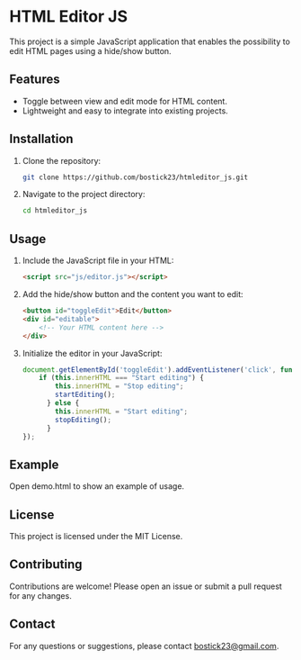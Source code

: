 # HTML Editor JS

This project is a simple JavaScript application that enables the possibility to edit HTML pages using a hide/show button.

## Features

- Toggle between view and edit mode for HTML content.
- Lightweight and easy to integrate into existing projects.

## Installation

1. Clone the repository:
    ```sh
    git clone https://github.com/bostick23/htmleditor_js.git
    ```
2. Navigate to the project directory:
    ```sh
    cd htmleditor_js
    ```

## Usage

1. Include the JavaScript file in your HTML:
    ```html
    <script src="js/editor.js"></script>
    ```
2. Add the hide/show button and the content you want to edit:
    ```html
    <button id="toggleEdit">Edit</button>
    <div id="editable">
        <!-- Your HTML content here -->
    </div>
    ```
3. Initialize the editor in your JavaScript:
    ```javascript
    document.getElementById('toggleEdit').addEventListener('click', function() {
        if (this.innerHTML === "Start editing") {
            this.innerHTML = "Stop editing";
            startEditing();
          } else {
            this.innerHTML = "Start editing";
            stopEditing();
          }
    });
    ```

## Example

Open demo.html to show an example of usage.

## License

This project is licensed under the MIT License.

## Contributing

Contributions are welcome! Please open an issue or submit a pull request for any changes.

## Contact

For any questions or suggestions, please contact [bostick23@gmail.com](mailto:bostick23@gmail.com).

